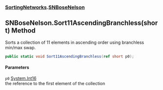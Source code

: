 ### [SortingNetworks](SortingNetworks.md 'SortingNetworks').[SNBoseNelson](SortingNetworks_SNBoseNelson.md 'SortingNetworks.SNBoseNelson')
## SNBoseNelson.Sort11AscendingBranchless(short) Method
Sorts a collection of 11 elements in ascending order using branchless min/max swap.  
```csharp
public static void Sort11AscendingBranchless(ref short p0);
```
#### Parameters
<a name='SortingNetworks_SNBoseNelson_Sort11AscendingBranchless(short)_p0'></a>
`p0` [System.Int16](https://docs.microsoft.com/en-us/dotnet/api/System.Int16 'System.Int16')  
the reference to the first element of the collection
  
